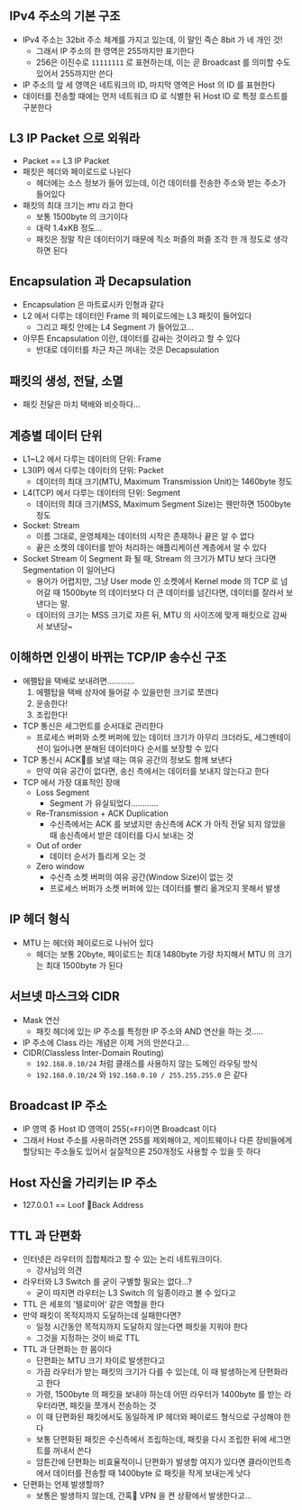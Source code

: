 ## IPv4 주소의 기본 구조
- IPv4 주소는 32bit 주소 체계를 가지고 있는데, 이 말인 즉슨 8bit 가 네 개인 것!
	- 그래서 IP 주소의 한 영역은 255까지만 표기한다
	- 256은 이진수로 `11111111` 로 표현하는데, 이는 곧 Broadcast 를 의미할 수도 있어서 255까지만 쓴다
- IP 주소의 앞 세 영역은 네트워크의 ID, 마지막 영역은 Host 의 ID 를 표현한다
- 데이터를 전송할 때에는 먼저 네트워크 ID 로 식별한 뒤 Host ID 로 특정 호스트를 구분한다

## L3 IP Packet 으로 외워라
- Packet == L3 IP Packet
- 패킷은 헤더와 페이로드로 나뉜다
	- 헤더에는 소스 정보가 들어 있는데, 이건 데이터를 전송한 주소와 받는 주소가 들어있다
- 패킷의 최대 크기는 `MTU` 라고 한다
	- 보통 1500byte 의 크기이다
	- 대략 1.4xKB 정도...
	- 패킷은 정말 작은 데이터이기 때문에 직소 퍼즐의 퍼즐 조각 한 개 정도로 생각하면 된다

##   Encapsulation 과 Decapsulation
- Encapsulation 은 마트료시카 인형과 같다
- L2 에서 다루는 데이터인 Frame 의 페이로드에는 L3 패킷이 들어있다
	- 그리고 패킷 안에는 L4 Segment 가 들어있고...
- 아무튼 Encapsulation 이란, 데이터를 감싸는 것이라고 할 수 있다
	- 반대로 데이터를 차근 차근 꺼내는 것은 Decapsulation

## 패킷의 생성, 전달, 소멸
- 패킷 전달은 마치 택배와 비슷하다...

## 계층별 데이터 단위
- L1~L2 에서 다루는 데이터의 단위: Frame
- L3(IP) 에서 다루는 데이터의 단위: Packet
	- 데이터의 최대 크기(MTU, Maximum Transmission Unit)는 1460byte 정도
- L4(TCP) 에서 다루는 데이터의 단위: Segment
	- 데이터의 최대 크기(MSS, Maximum Segment Size)는 웬만하면 1500byte 정도
- Socket: Stream
	- 이름 그대로, 운영체제는 데이터의 시작은 존재하나 끝은 알 수 없다
	- 끝은 소켓의 데이터를 받아 처리하는 애플리케이션 계층에서 알 수 있다
- Socket Stream 이 Segment 화 될 때, Stream 의 크기가 MTU 보다 크다면 Segmentation 이 일어난다
	- 용어가 어렵지만, 그냥 User mode 인 소켓에서 Kernel mode 의 TCP 로 넘어갈 때 1500byte 의 데이터보다 더 큰 데이터를 넘긴다면, 데이터를 잘라서 보낸다는 말.
	- 데이터의 크기는 MSS 크기로 자른 뒤, MTU 의 사이즈에 맞게 패킷으로 감싸서 보낸당~

## 이해하면 인생이 바뀌는 TCP/IP 송수신 구조
- 에펠탑을 택배로 보내려면............
	1. 에펠탑을 택배 상자에 들어갈 수 있을만한 크기로 쪼갠다
	2. 운송한다!
	3. 조립한다!
- TCP 통신은 세그먼트를 순서대로 관리한다
	- 프로세스 버퍼와 소켓 버퍼에 있는 데이터 크기가 아무리 크더라도, 세그멘테이션이 일어나면 분해된 데이터마다 순서를 보장할 수 있다
- TCP 통신시 ACK를 보낼 때는 여유 공간의 정보도 함께 보낸다
	- 만약 여유 공간이 없다면, 송신 측에서는 데이터를 보내지 않는다고 한다
- TCP 에서 가장 대표적인 장애
	- Loss Segment
		- Segment 가 유실되었다............
	- Re-Transmission + ACK Duplication
		- 수신측에서는 ACK 를 보냈지만 송신측에 ACK 가 아직 전달 되지 않았을 때 송신측에서 받은 데이터를 다시 보내는 것
	- Out of order
		- 데이터 순서가 틀리게 오는 것
	- Zero window
		- 수신측 소켓 버퍼의 여유 공간(Window Size)이 없는 것
		- 프로세스 버퍼가 소켓 버퍼에 있는 데이터를 빨리 옮겨오지 못해서 발생

## IP 헤더 형식
- MTU 는 헤더와 페이로드로 나뉘어 있다
	- 헤더는 보통 20byte, 페이로드는 최대 1480byte 가량 차지해서 MTU 의 크기는 최대 1500byte 가 된다

## 서브넷 마스크와 CIDR
- Mask 연산
	- 패킷 헤더에 있는 IP 주소를 특정한 IP 주소와 AND 연산을 하는 것.....
- IP 주소에 Class 라는 개념은 이제 거의 안쓴다고...
- CIDR(Classless Inter-Domain Routing)
	- `192.168.0.10/24` 처럼 클래스를 사용하지 않는 도메인 라우팅 방식
	- `192.168.0.10/24` 와 `192.168.0.10 / 255.255.255.0` 은 같다

## Broadcast IP 주소
- IP 영역 중 Host ID 영역이 255(=`FF`)이면 Broadcast 이다
- 그래서 Host 주소를 사용하려면 255를 제외해야고, 게이트웨이나 다른 장비들에게 할당되는 주소들도 있어서 실질적으론 250개정도 사용할 수 있을 듯 하다

## Host 자신을 가리키는 IP 주소
- 127.0.0.1 == Loof Back Address

## TTL 과 단편화
- 인터넷은 라우터의 집합체라고 할 수 있는 논리 네트워크이다.
	- 강사님의 의견
- 라우터와 L3 Switch 를 굳이 구별할 필요는 없다...?
	- 굳이 따지면 라우터는 L3 Switch 의 일종이라고 볼 수 있다고
- TTL 은 세포의 '텔로미어' 같은 역할을 한다
- 만약 패킷이 목적지까지 도달하는데 실패한다면?
	- 일정 시간동안 목적지까지 도달하지 않는다면 패킷을 지워야 한다
	- 그것을 지정하는 것이 바로 TTL
- TTL 과 단편화는 한 몸이다
	- 단편화는 MTU 크기 차이로 발생한다고
	- 가끔 라우터가 받는 패킷의 크기가 다를 수 있는데, 이 때 발생하는게 단편화라고 한다
	- 가령, 1500byte 의 패킷을 보내야 하는데 어떤 라우터가 1400byte 를 받는 라우터라면, 패킷을 쪼개서 전송하는 것
	- 이 때 단편화된 패킷에서도 동일하게 IP 헤더와 페이로드 형식으로 구성해야 한다
	- 보통 단편화된 패킷은 수신측에서 조립하는데, 패킷을 다시 조립한 뒤에 세그먼트를 꺼내서 쓴다
	- 암튼간에 단편화는 비효율적이니 단편화가 발생할 여지가 있다면 클라이언트측에서 데이터를 전송할 때 1400byte 로 패킷을 작게 보내는게 낫다
- 단편화는 언제 발생할까?
	- 보통은 발생하지 않는데, 간혹 VPN 을 켠 상황에서 발생한다고...
